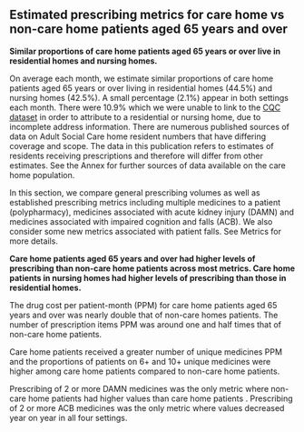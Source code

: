 ## Estimated prescribing metrics for care home vs non-care home patients aged 65 years and over

__Similar proportions of care home patients aged 65 years or over live in residential homes and nursing homes.__

On average each month, we estimate similar proportions of care home patients aged 65 years or over living in residential homes (44.5%) and nursing homes (42.5%). A small percentage (2.1%) appear in both settings each month. There were 10.9% which we were unable to link to the [CQC dataset](https://anypoint.mulesoft.com/exchange/portals/care-quality-commission-5/4d36bd23-127d-4acf-8903-ba292ea615d4/cqc-syndication-1/) in order to attribute to a residential or nursing home, due to incomplete address information. There are numerous published sources of data on Adult Social Care home resident numbers that have differing coverage and scope. The data in this publication refers to estimates of residents receiving prescriptions and therefore will differ from other estimates. See the <a onclick="internalLink('Annex');">Annex</a> for further sources of data available on the care home population.

In this section, we compare general prescribing volumes as well as established prescribing metrics including multiple medicines to a patient (polypharmacy), medicines associated with acute kidney injury (DAMN) and medicines associated with impaired cognition and falls (ACB). We also consider some new metrics associated with patient falls. See <a onclick="internalLink('Metrics');">Metrics</a> for more details.

__Care home patients aged 65 years and over had higher levels of prescribing than non-care home patients across most metrics. Care home patients in nursing homes had higher levels of prescribing than those in residential homes.__

The drug cost per patient-month (PPM) for care home patients aged 65 years and over was nearly double that of non-care homes patients. The number of prescription items PPM was around one and half times that of non-care home patients. 

Care home patients received a greater number of unique medicines PPM and the proportions of patients on 6+ and 10+ unique medicines were higher among care home patients compared to non-care home patients.

Prescribing of 2 or more DAMN medicines was the only metric where non-care home patients had higher values than care home patients . Prescribing of 2 or more ACB medicines was the only metric where values decreased year on year in all four settings.
